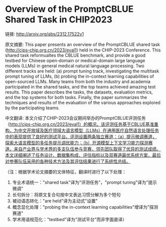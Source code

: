 # Overview of the PromptCBLUE Shared Task in CHIP2023

链接: http://arxiv.org/abs/2312.17522v1

原文摘要:
This paper presents an overview of the PromptCBLUE shared task
(http://cips-chip.org.cn/2023/eval1) held in the CHIP-2023 Conference. This
shared task reformualtes the CBLUE benchmark, and provide a good testbed for
Chinese open-domain or medical-domain large language models (LLMs) in general
medical natural language processing. Two different tracks are held: (a) prompt
tuning track, investigating the multitask prompt tuning of LLMs, (b) probing
the in-context learning capabilities of open-sourced LLMs. Many teams from both
the industry and academia participated in the shared tasks, and the top teams
achieved amazing test results. This paper describes the tasks, the datasets,
evaluation metrics, and the top systems for both tasks. Finally, the paper
summarizes the techniques and results of the evaluation of the various
approaches explored by the participating teams.

中文翻译:
本文介绍了CHIP-2023会议期间举办的PromptCBLUE评测任务（http://cips-chip.org.cn/2023/eval1）的概况。该评测任务基于CBLUE基准重构，为中文开放域及医疗领域大语言模型（LLMs）在通用医疗自然语言处理任务中的表现提供了良好的测试平台。评测设置两条独立赛道：（a）提示微调赛道，探索大语言模型的多任务提示调优能力；（b）开源模型上下文学习能力探测赛道。来自产业界与学术界的多支队伍参与竞赛，领先团队取得了优异的测试成绩。本文详细阐述了任务设计、数据集构成、评估指标以及双赛道最优系统方案，最后对参赛队伍采用的各种技术方法及其评估结果进行了系统性总结。

（注：根据学术论文摘要的文体特征，翻译时进行了以下处理：
1. 专业术语统一："shared task"译为"评测任务"，"prompt tuning"译为"提示微调"
2. 长句拆分：将原文复合句按中文表达习惯分解为多个短句
3. 被动语态转化："are held"译为主动式"设置"
4. 概念显化处理："probing the in-context learning capabilities"增译为"探测赛道"
5. 学术用语规范化："testbed"译为"测试平台"而非字面直译）
